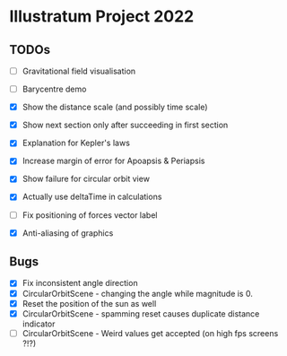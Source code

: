 # Illustratum Project 2022

## TODOs
- [ ] Gravitational field visualisation
- [ ] Barycentre demo

- [x] Show the distance scale (and possibly time scale)
- [x] Show next section only after succeeding in first section
- [x] Explanation for Kepler's laws
- [x] Increase margin of error for Apoapsis & Periapsis
- [x] Show failure for circular orbit view
- [x] Actually use deltaTime in calculations
- [ ] Fix positioning of forces vector label
- [x] Anti-aliasing of graphics

## Bugs

- [x] Fix inconsistent angle direction
- [x] CircularOrbitScene - changing the angle while magnitude is 0.
- [x] Reset the position of the sun as well 
- [x] CircularOrbitScene - spamming reset causes duplicate distance indicator
- [ ] CircularOrbitScene - Weird values get accepted (on high fps screens ?!?)
